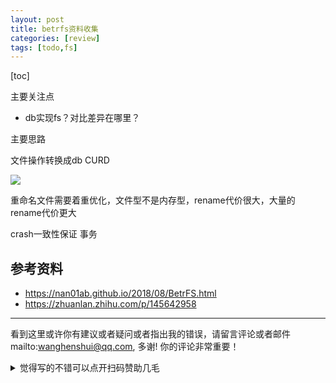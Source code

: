 ```yaml
---
layout: post
title: betrfs资料收集
categories: [review]
tags: [todo,fs]
---
```




[toc]

主要关注点

- db实现fs？对比差异在哪里？


<!-- more -->

主要思路

文件操作转换成db CURD

![](https://nan01ab.github.io/assets/img/betrfs-operations.png)



重命名文件需要着重优化，文件型不是内存型，rename代价很大，大量的rename代价更大

crash一致性保证 事务



## 参考资料

- https://nan01ab.github.io/2018/08/BetrFS.html
- https://zhuanlan.zhihu.com/p/145642958


---

看到这里或许你有建议或者疑问或者指出我的错误，请留言评论或者邮件mailto:wanghenshui@qq.com, 多谢!  你的评论非常重要！

<details>
<summary>觉得写的不错可以点开扫码赞助几毛</summary>
<img src="https://wanghenshui.github.io/assets/wepay.png" alt="微信转账">
</details>
